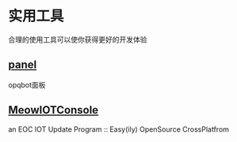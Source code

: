 # 实用工具

合理的使用工具可以使你获得更好的开发体验

## [panel](https://github.com/opq-osc/panel)

opqbot面板

## [MeowIOTConsole](https://github.com/opq-osc/MeowIOTConsole)

an EOC IOT Update Program :: Easy(ily) OpenSource CrossPlatfrom

